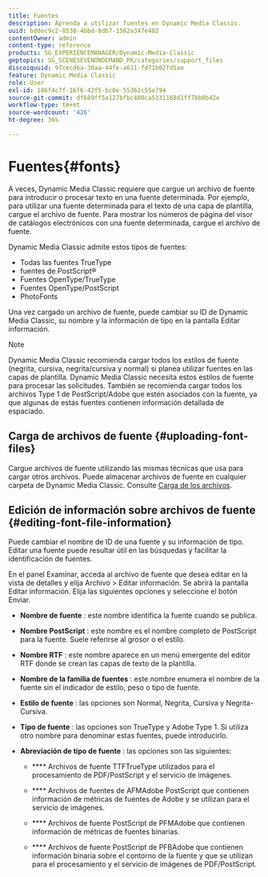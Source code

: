 ```yaml
---
title: Fuentes
description: Aprenda a utilizar fuentes en Dynamic Media Classic.
uuid: bddec9c2-8530-4bbd-8db7-1562a347e482
contentOwner: admin
content-type: reference
products: SG_EXPERIENCEMANAGER/Dynamic-Media-Classic
geptopics: SG_SCENESEVENONDEMAND_PK/categories/support_files
discoiquuid: 97cecd6a-30aa-44fe-a611-fd71b02fd5ae
feature: Dynamic Media Classic
role: User
exl-id: 186f4c7f-16f6-42f5-bc0e-55362c55e794
source-git-commit: df689ff5a127bfbc400ca5331168d1ff7bb0b42e
workflow-type: tm+mt
source-wordcount: '426'
ht-degree: 36%

---
```


# Fuentes{#fonts}

A veces, Dynamic Media Classic requiere que cargue un archivo de fuente para introducir o procesar texto en una fuente determinada. Por ejemplo, para utilizar una fuente determinada para el texto de una capa de plantilla, cargue el archivo de fuente. Para mostrar los números de página del visor de catálogos electrónicos con una fuente determinada, cargue el archivo de fuente.

Dynamic Media Classic admite estos tipos de fuentes:

* Todas las fuentes TrueType
* fuentes de PostScript®
* Fuentes OpenType/TrueType
* Fuentes OpenType/PostScript
* PhotoFonts

Una vez cargado un archivo de fuente, puede cambiar su ID de Dynamic Media Classic, su nombre y la información de tipo en la pantalla Editar información.

>[!NOTE]
>
>Dynamic Media Classic recomienda cargar todos los estilos de fuente (negrita, cursiva, negrita/cursiva y normal) si planea utilizar fuentes en las capas de plantilla. Dynamic Media Classic necesita estos estilos de fuente para procesar las solicitudes. También se recomienda cargar todos los archivos Type 1 de PostScript/Adobe que estén asociados con la fuente, ya que algunas de estas fuentes contienen información detallada de espaciado.

## Carga de archivos de fuente {#uploading-font-files}

Cargue archivos de fuente utilizando las mismas técnicas que usa para cargar otros archivos. Puede almacenar archivos de fuente en cualquier carpeta de Dynamic Media Classic. Consulte [Carga de los archivos](uploading-files.md#uploading_your_files).

## Edición de información sobre archivos de fuente {#editing-font-file-information}

Puede cambiar el nombre de ID de una fuente y su información de tipo. Editar una fuente puede resultar útil en las búsquedas y facilitar la identificación de fuentes.

En el panel Examinar, acceda al archivo de fuente que desea editar en la vista de detalles y elija Archivo > Editar información. Se abrirá la pantalla Editar información. Elija las siguientes opciones y seleccione el botón Enviar.

* **Nombre de fuente** : este nombre identifica la fuente cuando se publica.

* **Nombre PostScript** : este nombre es el nombre completo de PostScript para la fuente. Suele referirse al grosor o el estilo.

* **Nombre RTF** : este nombre aparece en un menú emergente del editor RTF donde se crean las capas de texto de la plantilla.

* **Nombre de la familia de fuentes** : este nombre enumera el nombre de la fuente sin el indicador de estilo, peso o tipo de fuente.

* **Estilo de fuente** : las opciones son Normal, Negrita, Cursiva y Negrita-Cursiva.

* **Tipo de fuente** : las opciones son TrueType y Adobe Type 1. Si utiliza otro nombre para denominar estas fuentes, puede introducirlo.

* **Abreviación de tipo de fuente** : las opciones son las siguientes:

   * **** Archivos de fuente TTFTrueType utilizados para el procesamiento de PDF/PostScript y el servicio de imágenes.

   * **** Archivos de fuentes de AFMAdobe PostScript que contienen información de métricas de fuentes de Adobe y se utilizan para el servicio de imágenes.

   * **** Archivos de fuente PostScript de PFMAdobe que contienen información de métricas de fuentes binarias.

   * **** Archivos de fuente PostScript de PFBAdobe que contienen información binaria sobre el contorno de la fuente y que se utilizan para el procesamiento y el servicio de imágenes de PDF/PostScript.
